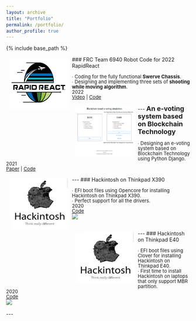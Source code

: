 ```yaml
---
layout: archive
title: "Portfolio"
permalink: /portfolio/
author_profile: true
---
```


{% include base_path %}

<!--
{% for post in site.portfolio %}
  {% include archive-single.html %}
{% endfor %}
-->

<img style="float: left; margin:5px 10px" src="/images/portfolio/rapidreact_logo.png" width="160" height="140">
### FRC Team 6940 Robot Code for 2022 RapidReact
<p style="line-height:1.0">
<font size="2">
∙ Coding for the fully functional <strong>Swerve Chassis</strong>. <br />
∙ Designing and implementing three sets of <strong> shooting while moving algorithm</strong>. <br />
2022 <br />
<a href="https://www.youtube.com/watch?v=DXP7FiZtLeo">Video</a> |
<a href="https://github.com/Team6940/2022RapidReact">Code</a>
<br />
</font>
</p>
---

<img style="float: left; margin:5px 10px" src="/images/portfolio/e_voting_blockchain.png" width="160" height="140">
<font size="4">
<strong>An e-voting system based on Blockchain Technology</strong> <br />
</font>
<p style="line-height:1.0">
<font size="2">
∙ Designing an e-voting system based on Blockchain Technology using Python Django.<br />
2021 <br />
<a href="https://mendax1234.github.io/files/pdf/an_electronic_voting_system_based_on_blockchain.pdf">Paper</a> |
<a href="https://github.com/mendax1234/Blockchain-based-E-Voting-Simulation">Code</a>
<br />
</font>
</p>
---

<img style="float: left; margin:5px 10px" src="/images/portfolio/hackintosh.png" width="160" height="140">
### Hackintosh on Thinkpad X390
<p style="line-height:1.0">
<font size="2">
∙ EFI boot files using Opencore for installing Hackintosh on Thinkpad X390. <br />
∙ Perfect support for all the drivers.<br />
2020 <br />
<a href="https://github.com/mendax1234/ThinkpadX390-Opencore-EFI">Code</a>
<br />
<a href="https://github.com/mendax955/ThinkpadX390-Opencore-EFI/releases">
  <img src="https://img.shields.io/github/downloads/mendax955/ThinkpadX390-Opencore-EFI/total?label=Download"/>
</a> <br />
<br>
</font>
</p>
---

<img style="float: left; margin:5px 10px" src="/images/portfolio/hackintosh.png" width="160" height="140">
### Hackintosh on Thinkpad E40
<p style="line-height:1.0">
<font size="2">
∙ EFI boot files using Clover for installing Hackintosh on Thinkpad E40. <br />
∙ First time to install Hackintosh on laptops that only support MBR partition. <br />
2020 <br />
<a href="https://github.com/mendax1234/ThinkPadE40-Clover-EFI">Code</a>
<br />
<a href="https://github.com/mendax1234/ThinkPadE40-Clover-EFI/releases">
  <img src="https://img.shields.io/github/downloads/mendax1234/ThinkPadE40-Clover-EFI/total?label=Download"/>
</a> <br />
</font>
</p>
---

